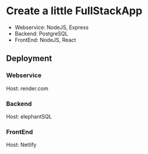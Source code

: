 # Create a little FullStackApp

- Webservice: NodeJS, Express
- Backend: PostgreSQL
- FrontEnd: NodeJS, React

## Deployment

### Webservice

Host: render.com

### Backend

Host: elephantSQL

### FrontEnd

Host: Netlify
